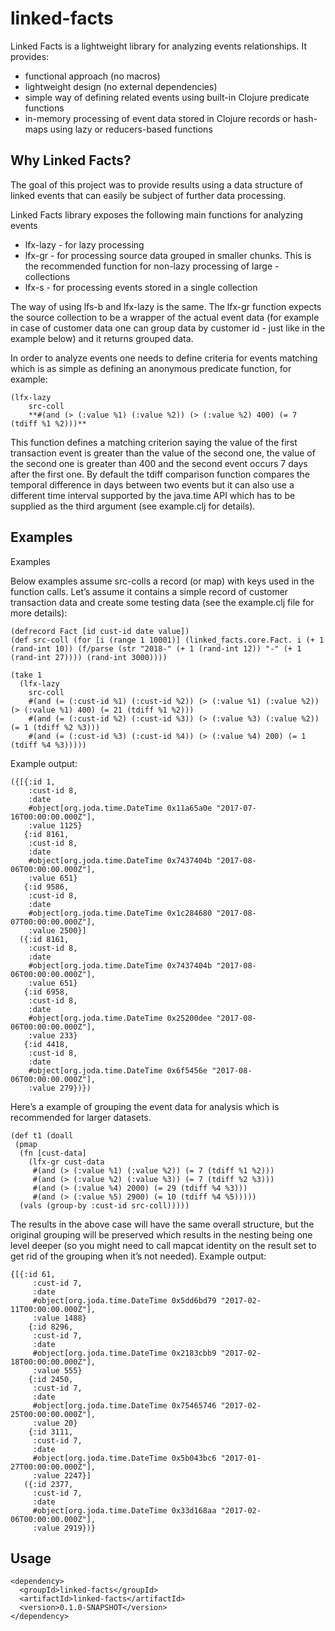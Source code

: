 # linked-facts

Linked Facts is a lightweight library for analyzing events relationships. It provides:
- functional approach (no macros)
- lightweight design (no external dependencies)
- simple way of defining related events using built-in Clojure predicate functions 
- in-memory processing of event data stored in Clojure records or hash-maps using lazy or reducers-based functions

## Why Linked Facts?

The goal of this project was to provide results using a data structure of linked events that can easily be subject of further data processing.

Linked Facts library exposes the following main functions for analyzing events
- lfx-lazy - for lazy processing
- lfx-gr - for processing source data grouped in smaller chunks. This is the recommended function for non-lazy processing of large - collections
- lfx-s - for processing events stored in a single collection

The way of using lfs-b and lfx-lazy is the same. The lfx-gr function expects the source collection to be a wrapper of the actual event data (for example in case of customer data one can group data by customer id - just like in the example below) and it returns grouped data.

In order to analyze events one needs to define criteria for events matching which is as simple as defining an anonymous predicate function, for example:

```
(lfx-lazy
    src-coll
    **#(and (> (:value %1) (:value %2)) (> (:value %2) 400) (= 7 (tdiff %1 %2)))**
```

This function defines a matching criterion saying the value of the first transaction event is greater than the value of the second one, the value of the second one is greater than 400 and  the second event occurs 7 days after the first one. By default the tdiff comparison function compares the temporal difference in days between two events but it can also use a different time interval supported by the java.time API which has to be supplied as the third argument (see example.clj for details).

## Examples

Examples

Below examples assume src-colls a record (or map) with keys used in the function calls. Let’s assume it contains a simple record of customer transaction data and create some testing data (see the example.clj file for more details):

```
(defrecord Fact [id cust-id date value])
(def src-coll (for [i (range 1 10001)] (linked_facts.core.Fact. i (+ 1 (rand-int 10)) (f/parse (str "2018-" (+ 1 (rand-int 12)) "-" (+ 1 (rand-int 27)))) (rand-int 3000))))

(take 1
  (lfx-lazy
    src-coll
    #(and (= (:cust-id %1) (:cust-id %2)) (> (:value %1) (:value %2)) (> (:value %1) 400) (= 21 (tdiff %1 %2)))
    #(and (= (:cust-id %2) (:cust-id %3)) (> (:value %3) (:value %2)) (= 1 (tdiff %2 %3)))
    #(and (= (:cust-id %3) (:cust-id %4)) (> (:value %4) 200) (= 1 (tdiff %4 %3)))))
```

Example output:

```
({[{:id 1,
    :cust-id 8,
    :date
    #object[org.joda.time.DateTime 0x11a65a0e "2017-07-16T00:00:00.000Z"],
    :value 1125}
   {:id 8161,
    :cust-id 8,
    :date
    #object[org.joda.time.DateTime 0x7437404b "2017-08-06T00:00:00.000Z"],
    :value 651}
   {:id 9586,
    :cust-id 8,
    :date
    #object[org.joda.time.DateTime 0x1c284680 "2017-08-07T00:00:00.000Z"],
    :value 2500}]
  ({:id 8161,
    :cust-id 8,
    :date
    #object[org.joda.time.DateTime 0x7437404b "2017-08-06T00:00:00.000Z"],
    :value 651}
   {:id 6958,
    :cust-id 8,
    :date
    #object[org.joda.time.DateTime 0x25200dee "2017-08-06T00:00:00.000Z"],
    :value 233}
   {:id 4418,
    :cust-id 8,
    :date
    #object[org.joda.time.DateTime 0x6f5456e "2017-08-06T00:00:00.000Z"],
    :value 279})})
```

Here’s a example of grouping the event data for analysis which is recommended for larger datasets.

```
(def t1 (doall
 (pmap
  (fn [cust-data]
    (lfx-gr cust-data
     #(and (> (:value %1) (:value %2)) (= 7 (tdiff %1 %2)))
     #(and (> (:value %2) (:value %3)) (= 7 (tdiff %2 %3)))
     #(and (> (:value %4) 2000) (= 29 (tdiff %4 %3)))
     #(and (> (:value %5) 2900) (= 10 (tdiff %4 %5)))))
  (vals (group-by :cust-id src-coll)))))
```

The results in the above case will have the same overall structure, but the original grouping will be preserved which results in the nesting being one level deeper (so you might need to call mapcat identity on the result set to get rid of the grouping when it’s not needed). Example output:

```
{[{:id 61,
     :cust-id 7,
     :date
     #object[org.joda.time.DateTime 0x5dd6bd79 "2017-02-11T00:00:00.000Z"],
     :value 1488}
    {:id 8296,
     :cust-id 7,
     :date
     #object[org.joda.time.DateTime 0x2183cbb9 "2017-02-18T00:00:00.000Z"],
     :value 555}
    {:id 2450,
     :cust-id 7,
     :date
     #object[org.joda.time.DateTime 0x75465746 "2017-02-25T00:00:00.000Z"],
     :value 20}
    {:id 3111,
     :cust-id 7,
     :date
     #object[org.joda.time.DateTime 0x5b043bc6 "2017-01-27T00:00:00.000Z"],
     :value 2247}]
   ({:id 2377,
     :cust-id 7,
     :date
     #object[org.joda.time.DateTime 0x33d168aa "2017-02-06T00:00:00.000Z"],
     :value 2919})}
```

## Usage

```
<dependency>
  <groupId>linked-facts</groupId>
  <artifactId>linked-facts</artifactId>
  <version>0.1.0-SNAPSHOT</version>
</dependency>
```
